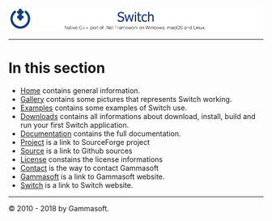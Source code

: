 ![Switch Header](Pictures/SwitchNativeC++port.png)

______________________________________________________________________________________________


# In this section

* [Home](Home.md) contains general information.
* [Gallery](Gallery.md) contains some pictures that represents Switch working.
* [Examples](Examples.md) contains some examples of Switch use.
* [Downloads](Downloads.md) contains all informations about download, install, build and run your first Switch application.
* [Documentation](Documentation.md) contains the full documentation.
* [Project](https://sourceforge.net/projects/switchpro) is a link to SourceForge project
* [Source](https://github.com/gammasoft71/switch) is a link to Github sources
* [License](License.md) constains the license informations
* [Contact](Contact.md) is the way to contact Gammasoft
* [Gammasoft](https://gammasoft71.wixsite.com/gammasoft) is a link to Gammasoft website.
* [Switch](https://gammasoft71.wixsite.com/switch) is a link to Switch website.

______________________________________________________________________________________________

© 2010 - 2018 by Gammasoft.
